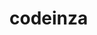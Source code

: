 # codeinza
<!DOCTYPE html>
<html>
     <head>
     	<title>
     		Form validation
     	</title>
     	        <link rel="stylesheet" href="style.css" type="text/css">
     	        <script lan="javascript">
     	        	function validate()
     	        	{
     	        		var firstname=document.getElementById("t1").value;
     	        		var lastname=document.getElementById("t2").value;
     	        		var gmail=document.getElementById("t3").value;
     	        		var pass=document.getElementById("t4").value;
     	        		
     	     	        if(firstname=="")
     	        		{
     	        			alert("please fill this details");
     	        			document.f1.t1.focus();
     	        			exit;
     	        		}
     	        		if(lastname=="")
     	        		{
     	        			alert("please fill this details");
     	        			document.f1.t2.focus();
     	        			exit;
     	        		}
     	        		if(firstname==lastname)
     	        		{
     	        			alert("please don't enter firstname and lastname as name.");
     	        			document.f1.t2.focus();
     	        			exit;
     	        		}
     	        		if(gmail=="")
     	        		{
     	        			alert("please enter a valid email");
     	        			document.f1.t3.focus();
     	        			exit;
     	        		}

     	        		if(!isNaN(firstname))
     	        		{ 
     	        			alert("You not entered correctly.Don't use digits while entering name.");
     	        			document.f1.t1.focus();
     	        			exit;

     	        		}	
     	        		if(!isNaN(lastname))
     	        		{
     	        			alert("You not entered correctly.Don't use digits while entering name.");
     	        			document.f1.t2.focus();
     	        			exit;
     	        		}
     	        		if(firstname.length>4 && first.name<=10)
     	        		{
     	        			alert("You are not entered the firstname in between 8 to 16 letters");
     	        			document.f1.t1.focus();
     	        			exit;
     	        		}
     	        		if((lastname.length>6 && lastname.length<=10))
     	        		{
     	        			alert("You are not entered the lastname in between 8 to 16 letters");
     	        			document.f1.t2.focus();
     	        			exit;
     	        		}	
     	        		if(pass=="" || isNaN(pass))
     	        		{
     	        			alert("please enter a valid pin.");
     	        			document.f1.t4.focus();
     	        			exit;
     	        		}
     	        		if(pass!=6)
     	        		{
     	        			alert("please enter a six digit pin.");
     	        			document.f1.t4.focus();
     	        			exit;
     	        		}
     	        		function valid()
     	        		{
                          document.f1.t1.focus();
                          exit;
    ; 	        		}
     	        		
     	        	}
     	        </script>
     	    </head>
     	<body>
     		<form name="f1" method="POST" action="">
               <center> <div class ="input">
                User First Name : <input type="text"    id="t1" required><br>
     	        User Last  Name : <input type="text"    id="t2" required><br>
     	        Email           : <input type="text"    id="t3" required><br>
     	        Password        : <input type="password" id="t4" required><br>
     	                          

     	       </center> </div>             <br>
     	        <br>    
     	                        <center> <div class="submit">
     	                          <input type="submit"  value ="submit" onclick="validate()">
     	                          <input type="reset"  value="reset" onclick="valid()">
     	                     </center> </div>
            </form>
        </body>
</html>        
